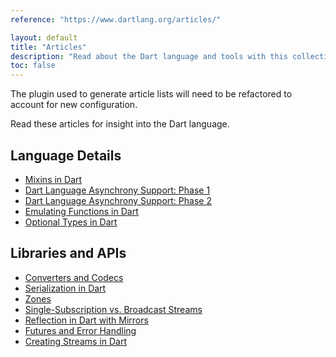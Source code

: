 ```yaml
---
reference: "https://www.dartlang.org/articles/"

layout: default
title: "Articles"
description: "Read about the Dart language and tools with this collection of articles, style guides, and more."
toc: false
---
```


<p class="alert alert-danger">
  The plugin used to generate article lists will need to be refactored to account for new configuration.
</p>

Read these articles for insight into the Dart language.

## Language Details

* [Mixins in Dart](mixins)
* [Dart Language Asynchrony Support: Phase 1](await-async)
* [Dart Language Asynchrony Support: Phase 2](beyond-async)
* [Emulating Functions in Dart](emulating-functions)
* [Optional Types in Dart](optional-types)

## Libraries and APIs

* [Converters and Codecs](converters-and-codecs)
* [Serialization in Dart](serialization)
* [Zones](zones)
* [Single-Subscription vs. Broadcast Streams](broadcast-streams)
* [Reflection in Dart with Mirrors](reflection-with-mirrors)
* [Futures and Error Handling](futures-and-error-handling)
* [Creating Streams in Dart](creating-streams)
